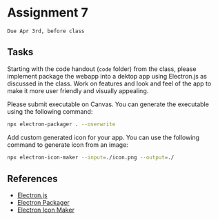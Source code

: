 # Assignment 7
`Due Apr 3rd, before class`


## Tasks

Starting with the code handout (`code` folder) from the class, please implement package the webapp into a dektop app using Electron.js as discussed in the class. Work on features and look and feel of the app to make it more user friendly and visually appealing.

Please submit executable on Canvas. You can generate the executable using the following command:

```bash
npx electron-packager . --overwrite
```

Add custom generated icon for your app. You can use the following command to generate icon from an image:

```bash
npx electron-icon-maker --input=./icon.png --output=./
```


## References
- [Electron.js](https://www.electronjs.org/)
- [Electron Packager](https://www.npmjs.com/package/electron-packager)
- [Electron Icon Maker](https://www.npmjs.com/package/electron-icon-maker)